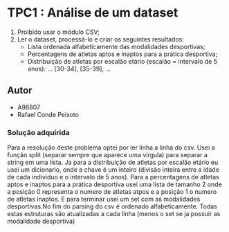 # TPC1 : Análise de um dataset

1. Proibido usar o módulo CSV;
2. Ler o dataset, processá-lo e criar os seguintes resultados:
    - Lista ordenada alfabeticamente das modalidades desportivas;
    - Percentagens de atletas aptos e inaptos para a prática desportiva;
    - Distribuição de atletas por escalão etário (escalão = intervalo de 5 anos): ... [30-34], [35-39], ...   

## Autor

- A96807
- Rafael Conde Peixoto

### Solução adquirida 

Para a resolução deste problema optei por ler linha a linha do csv. Usei a função split (separar sempre que aparece uma virgula) para separar a string em uma lista.
Ja para a distribuição de atletas por escalão etário eu usei um dicionario, onde a chave é um inteiro (divisão inteira entre a idade de cada individuo e o intervalo de 5 anos).
Para a percentagens de atletas aptos e inaptos para a prática desportiva usei uma lista de tamanho 2 onde a posição 0 representa o numero de atletas atpos e a posição 1 o numero de atletas inaptos.
E para terminar usei um set com as modalidades desportivas.No fim do parsing do csv é ordenado alfabeticamente.
Todas estas estruturas são atualizadas a cada linha (menos o set se ja possuir as modalidade desportiva)
